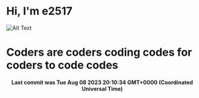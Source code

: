 # Hi, I'm e2517

![Alt Text](https://github.com/E2517/e2517/blob/master/images/background.gif)

# Coders are coders coding codes for coders to code codes

<h4 align="center">Last commit was Tue Aug 08 2023 20:10:34 GMT+0000 (Coordinated Universal Time)</h4>
